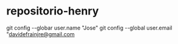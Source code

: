 # repositorio-henry
git config --globar user.name "Jose" git config --global user.email "davidefrainjre@gmail.com

